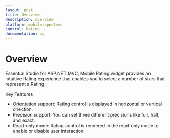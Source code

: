 ```yaml
---
layout: post
title: Overview
description: overview
platform: mobileaspnetmvc
control: Rating
documentation: ug
---
```


# Overview


Essential Studio for ASP.NET MVC, Mobile Rating widget provides an intuitive Rating experience that enables you to select a number of stars that represent a Rating.

Key Features

* Orientation support: Rating control is displayed in horizontal or vertical direction.
* Precision support: You can set three different precisions like full, half, and exact.
* Read-only mode: Rating control is rendered in the read-only mode to enable or disable user interaction.




